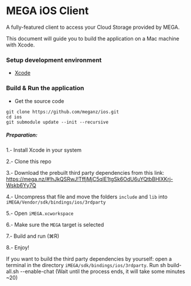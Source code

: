 MEGA iOS Client
===============

A fully-featured client to access your Cloud Storage provided by MEGA.

This document will guide you to build the application on a Mac machine with Xcode.

### Setup development environment

* [Xcode](https://itunes.apple.com/app/xcode/id497799835?mt=12)

### Build & Run the application

* Get the source code

```
git clone https://github.com/meganz/ios.git
cd ios
git submodule update --init --recursive
```

##### Preparation:
1.- Install Xcode in your system

2.- Clone this repo

3.- Download the prebuilt third party dependencies from this link: https://mega.nz/#!hJkQSRwJ!TffjMjC5qIE1tgSk6OdU6uYQtbBHlXKrj-Wskb6Yy7Q

4.- Uncompress that file and move the folders `include` and `lib` into `iMEGA/Vendor/sdk/bindings/ios/3rdparty`

5.- Open `iMEGA.xcworkspace`

6.- Make sure the `MEGA` target is selected

7.- Build and run (⌘R)

8.- Enjoy!

If you want to build the third party dependencies by yourself: open a terminal in the directory `iMEGA/sdk/bindings/ios/3rdparty`. Run sh build-all.sh --enable-chat (Wait until the process ends, it will take some minutes ~20)
